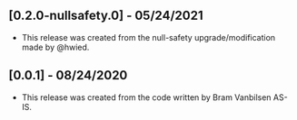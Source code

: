 ## [0.2.0-nullsafety.0] - 05/24/2021

* This release was created from the null-safety upgrade/modification made by @hwied.

## [0.0.1] - 08/24/2020

* This release was created from the code written by Bram Vanbilsen AS-IS.
